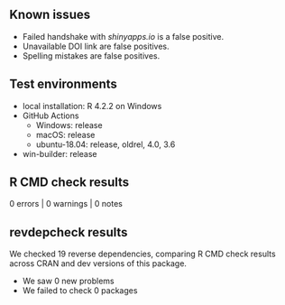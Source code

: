 ## Known issues

- Failed handshake with *shinyapps.io* is a false positive.
- Unavailable DOI link are false positives.
- Spelling mistakes are false positives.

## Test environments

* local installation: R 4.2.2 on Windows
* GitHub Actions
    - Windows:        release
    - macOS:          release
    - ubuntu-18.04:   release, oldrel, 4.0, 3.6
* win-builder:        release


## R CMD check results

0 errors | 0 warnings | 0 notes


## revdepcheck results

We checked 19 reverse dependencies, comparing R CMD check results across CRAN and dev versions of this package.

 * We saw 0 new problems
 * We failed to check 0 packages

